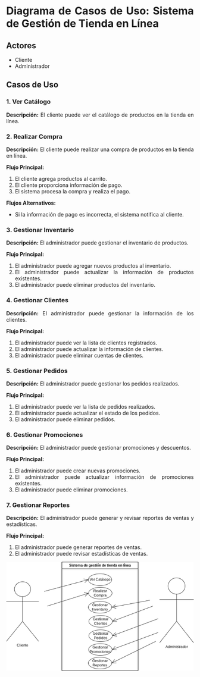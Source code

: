 <div align="justify";>

# Diagrama de Casos de Uso: Sistema de Gestión de Tienda en Línea

## Actores
- Cliente
- Administrador

## Casos de Uso

### 1. Ver Catálogo
**Descripción:** El cliente puede ver el catálogo de productos en la tienda en línea.

### 2. Realizar Compra
**Descripción:** El cliente puede realizar una compra de productos en la tienda en línea.

**Flujo Principal:**
1. El cliente agrega productos al carrito.
2. El cliente proporciona información de pago.
3. El sistema procesa la compra y realiza el pago.

**Flujos Alternativos:**
- Si la información de pago es incorrecta, el sistema notifica al cliente.

### 3. Gestionar Inventario
**Descripción:** El administrador puede gestionar el inventario de productos.

**Flujo Principal:**
1. El administrador puede agregar nuevos productos al inventario.
2. El administrador puede actualizar la información de productos existentes.
3. El administrador puede eliminar productos del inventario.

### 4. Gestionar Clientes
**Descripción:** El administrador puede gestionar la información de los clientes.

**Flujo Principal:**
1. El administrador puede ver la lista de clientes registrados.
2. El administrador puede actualizar la información de clientes.
3. El administrador puede eliminar cuentas de clientes.

### 5. Gestionar Pedidos
**Descripción:** El administrador puede gestionar los pedidos realizados.

**Flujo Principal:**
1. El administrador puede ver la lista de pedidos realizados.
2. El administrador puede actualizar el estado de los pedidos.
3. El administrador puede eliminar pedidos.

### 6. Gestionar Promociones
**Descripción:** El administrador puede gestionar promociones y descuentos.

**Flujo Principal:**
1. El administrador puede crear nuevas promociones.
2. El administrador puede actualizar información de promociones existentes.
3. El administrador puede eliminar promociones.

### 7. Gestionar Reportes
**Descripción:** El administrador puede generar y revisar reportes de ventas y estadísticas.

**Flujo Principal:**
1. El administrador puede generar reportes de ventas.
2. El administrador puede revisar estadísticas de ventas.

![Tienda](image.png)
</div>